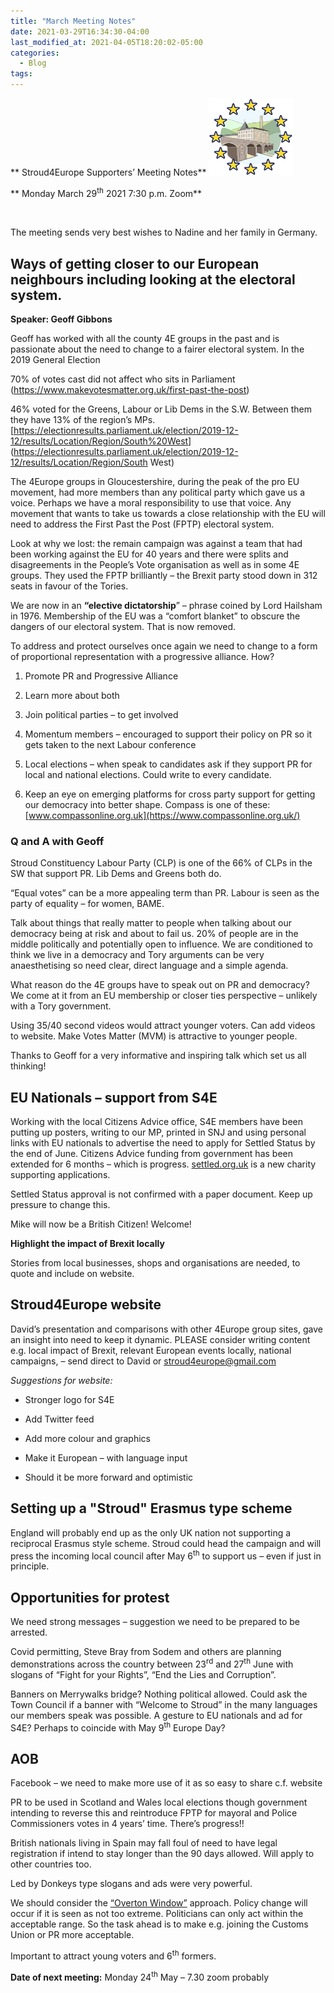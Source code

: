 ```yaml
---
title: "March Meeting Notes"
date: 2021-03-29T16:34:30-04:00
last_modified_at: 2021-04-05T18:20:02-05:00
categories:
  - Blog
tags:
---
```

** Stroud4Europe Supporters’ Meeting Notes**
<img src="/assets/images/S4EU.png" style="width:1.39722in;height:1.29653in" />

** Monday March 29<sup>th</sup> 2021 7:30 p.m. Zoom**

 

The meeting sends very best wishes to Nadine and her family in Germany.

## Ways of getting closer to our European neighbours including looking at the electoral system. 
**Speaker: Geoff Gibbons**

Geoff has worked with all the county 4E groups in the past and is
passionate about the need to change to a fairer electoral system. In the
2019 General Election

70% of votes cast did not affect who sits in Parliament
([<u>https://www.makevotesmatter.org.uk/first-past-the-post</u>](https://www.makevotesmatter.org.uk/first-past-the-post))

46% voted for the Greens, Labour or Lib Dems in the S.W. Between them
they have 13% of the region’s MPs.
[<u>https://electionresults.parliament.uk/election/2019-12-12/results/Location/Region/South%20West</u>](https://electionresults.parliament.uk/election/2019-12-12/results/Location/Region/South West)

The 4Europe groups in Gloucestershire, during the peak of the pro EU
movement, had more members than any political party which gave us a
voice. Perhaps we have a moral responsibility to use that voice. Any
movement that wants to take us towards a close relationship with the EU
will need to address the First Past the Post (FPTP) electoral system.

Look at why we lost: the remain campaign was against a team that had
been working against the EU for 40 years and there were splits and
disagreements in the People’s Vote organisation as well as in some 4E
groups. They used the FPTP brilliantly – the Brexit party stood down in
312 seats in favour of the Tories.

We are now in an **“elective dictatorship**” – phrase coined by Lord
Hailsham in 1976. Membership of the EU was a “comfort blanket” to
obscure the dangers of our electoral system. That is now removed.

To address and protect ourselves once again we need to change to a form
of proportional representation with a progressive alliance. How?

1. Promote PR and Progressive Alliance

2. Learn more about both

3. Join political parties – to get involved

4. Momentum members – encouraged to support their policy on PR so it
gets taken to the next Labour conference

5. Local elections – when speak to candidates ask if they support PR
for local and national elections. Could write to every candidate.

6. Keep an eye on emerging platforms for cross party support for
getting our democracy into better shape. Compass is one of these:
[www.compassonline.org.uk](https://www.compassonline.org.uk/)

### Q and A with Geoff

Stroud Constituency Labour Party (CLP) is one of the 66% of CLPs in the
SW that support PR. Lib Dems and Greens both do.

“Equal votes” can be a more appealing term than PR. Labour is seen as
the party of equality – for women, BAME.

Talk about things that really matter to people when talking about our
democracy being at risk and about to fail us. 20% of people are in the
middle politically and potentially open to influence. We are conditioned
to think we live in a democracy and Tory arguments can be very
anaesthetising so need clear, direct language and a simple agenda.

What reason do the 4E groups have to speak out on PR and democracy? We
come at it from an EU membership or closer ties perspective – unlikely
with a Tory government.

Using 35/40 second videos would attract younger voters. Can add videos
to website. Make Votes Matter (MVM) is attractive to younger people.

Thanks to Geoff for a very informative and inspiring talk which set us
all thinking!

## EU Nationals – support from S4E

Working with the local Citizens Advice office, S4E members have been
putting up posters, writing to our MP, printed in SNJ and using personal
links with EU nationals to advertise the need to apply for Settled
Status by the end of June. Citizens Advice funding from government has
been extended for 6 months – which is progress.
[settled.org.uk](https://settled.org.uk/en/about-us/)
is a new charity supporting applications.

Settled Status approval is not confirmed with a paper document. Keep up
pressure to change this. 

Mike will now be a British Citizen! Welcome!

**Highlight the impact of Brexit locally**

Stories from local businesses, shops and organisations are needed, to
quote and include on website.

## Stroud4Europe website

David’s presentation and comparisons with other 4Europe group sites,
gave an insight into need to keep it dynamic. PLEASE consider writing
content e.g. local impact of Brexit, relevant European events locally,
national campaigns, – send direct to David or
[<u>stroud4europe@gmail.com</u>](mailto:stroud4europe@gmail.com)

*Suggestions for website:*

- Stronger logo for S4E

- Add Twitter feed

- Add more colour and graphics

- Make it European – with language input

- Should it be more forward and optimistic

## Setting up a "Stroud" Erasmus type scheme

England will probably end up as the only UK nation not supporting a
reciprocal Erasmus style scheme. Stroud could head the campaign and will
press the incoming local council after May 6<sup>th</sup> to support us
– even if just in principle.

## Opportunities for protest

We need strong messages – suggestion we need to be prepared to be
arrested.

Covid permitting, Steve Bray from Sodem and others are planning
demonstrations across the country between 23<sup>rd</sup> and
27<sup>th</sup> June with slogans of “Fight for your Rights”, “End the
Lies and Corruption”.

Banners on Merrywalks bridge? Nothing political allowed. Could ask the
Town Council if a banner with “Welcome to Stroud” in the many languages
our members speak was possible. A gesture to EU nationals and ad for
S4E? Perhaps to coincide with May 9<sup>th</sup> Europe Day?

## AOB

Facebook – we need to make more use of it as so easy to share c.f.
website

PR to be used in Scotland and Wales local elections though government
intending to reverse this and reintroduce FPTP for mayoral and Police
Commissioners votes in 4 years’ time. There’s progress!!

British nationals living in Spain may fall foul of need to have legal
registration if intend to stay longer than the 90 days allowed. Will
apply to other countries too.

Led by Donkeys type slogans and ads were very powerful.

We should consider the [“Overton Window”](https://en.wikipedia.org/wiki/Overton_window) approach. Policy change will
occur if it is seen as not too extreme. Politicians can only act within
the acceptable range. So the task ahead is to make e.g. joining the
Customs Union or PR more acceptable.


Important to attract young voters and 6<sup>th</sup> formers.

**Date of next meeting:** Monday 24<sup>th</sup> May – 7.30 zoom
probably
